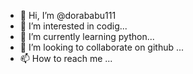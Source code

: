 - 👋 Hi, I’m @dorababu111
- 👀 I’m interested in codig...
- 🌱 I’m currently learning python...
- 💞️ I’m looking to collaborate on github ...
- 📫 How to reach me ...

<!---
dorababu111/dorababu111 is a ✨ special ✨ repository because its `README.md` (this file) appears on your GitHub profile.
You can click the Preview link to take a look at your changes.
--->
